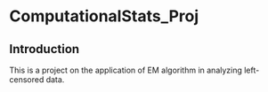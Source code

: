 # ComputationalStats_Proj

## Introduction
This is a project on the application of EM algorithm in analyzing left-censored data.
